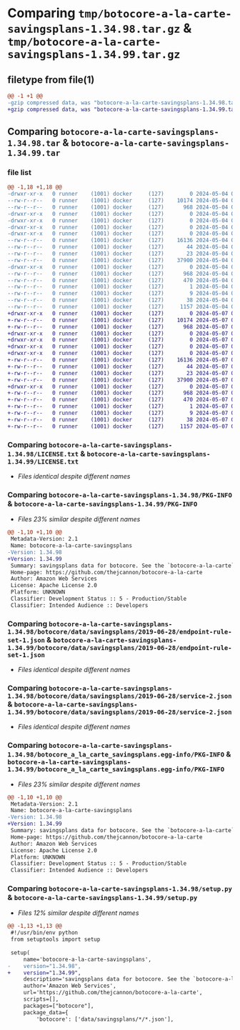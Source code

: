# Comparing `tmp/botocore-a-la-carte-savingsplans-1.34.98.tar.gz` & `tmp/botocore-a-la-carte-savingsplans-1.34.99.tar.gz`

## filetype from file(1)

```diff
@@ -1 +1 @@
-gzip compressed data, was "botocore-a-la-carte-savingsplans-1.34.98.tar", last modified: Sat May  4 01:01:42 2024, max compression
+gzip compressed data, was "botocore-a-la-carte-savingsplans-1.34.99.tar", last modified: Tue May  7 01:02:44 2024, max compression
```

## Comparing `botocore-a-la-carte-savingsplans-1.34.98.tar` & `botocore-a-la-carte-savingsplans-1.34.99.tar`

### file list

```diff
@@ -1,18 +1,18 @@
-drwxr-xr-x   0 runner    (1001) docker     (127)        0 2024-05-04 01:01:42.118275 botocore-a-la-carte-savingsplans-1.34.98/
--rw-r--r--   0 runner    (1001) docker     (127)    10174 2024-05-04 01:01:41.000000 botocore-a-la-carte-savingsplans-1.34.98/LICENSE.txt
--rw-r--r--   0 runner    (1001) docker     (127)      968 2024-05-04 01:01:42.118275 botocore-a-la-carte-savingsplans-1.34.98/PKG-INFO
-drwxr-xr-x   0 runner    (1001) docker     (127)        0 2024-05-04 01:01:42.114274 botocore-a-la-carte-savingsplans-1.34.98/botocore/
-drwxr-xr-x   0 runner    (1001) docker     (127)        0 2024-05-04 01:01:42.114274 botocore-a-la-carte-savingsplans-1.34.98/botocore/data/
-drwxr-xr-x   0 runner    (1001) docker     (127)        0 2024-05-04 01:01:42.114274 botocore-a-la-carte-savingsplans-1.34.98/botocore/data/savingsplans/
-drwxr-xr-x   0 runner    (1001) docker     (127)        0 2024-05-04 01:01:42.118275 botocore-a-la-carte-savingsplans-1.34.98/botocore/data/savingsplans/2019-06-28/
--rw-r--r--   0 runner    (1001) docker     (127)    16136 2024-05-04 01:01:11.000000 botocore-a-la-carte-savingsplans-1.34.98/botocore/data/savingsplans/2019-06-28/endpoint-rule-set-1.json
--rw-r--r--   0 runner    (1001) docker     (127)       44 2024-05-04 01:01:11.000000 botocore-a-la-carte-savingsplans-1.34.98/botocore/data/savingsplans/2019-06-28/examples-1.json
--rw-r--r--   0 runner    (1001) docker     (127)       23 2024-05-04 01:01:11.000000 botocore-a-la-carte-savingsplans-1.34.98/botocore/data/savingsplans/2019-06-28/paginators-1.json
--rw-r--r--   0 runner    (1001) docker     (127)    37900 2024-05-04 01:01:11.000000 botocore-a-la-carte-savingsplans-1.34.98/botocore/data/savingsplans/2019-06-28/service-2.json
-drwxr-xr-x   0 runner    (1001) docker     (127)        0 2024-05-04 01:01:42.118275 botocore-a-la-carte-savingsplans-1.34.98/botocore_a_la_carte_savingsplans.egg-info/
--rw-r--r--   0 runner    (1001) docker     (127)      968 2024-05-04 01:01:42.000000 botocore-a-la-carte-savingsplans-1.34.98/botocore_a_la_carte_savingsplans.egg-info/PKG-INFO
--rw-r--r--   0 runner    (1001) docker     (127)      470 2024-05-04 01:01:42.000000 botocore-a-la-carte-savingsplans-1.34.98/botocore_a_la_carte_savingsplans.egg-info/SOURCES.txt
--rw-r--r--   0 runner    (1001) docker     (127)        1 2024-05-04 01:01:42.000000 botocore-a-la-carte-savingsplans-1.34.98/botocore_a_la_carte_savingsplans.egg-info/dependency_links.txt
--rw-r--r--   0 runner    (1001) docker     (127)        9 2024-05-04 01:01:42.000000 botocore-a-la-carte-savingsplans-1.34.98/botocore_a_la_carte_savingsplans.egg-info/top_level.txt
--rw-r--r--   0 runner    (1001) docker     (127)       38 2024-05-04 01:01:42.118275 botocore-a-la-carte-savingsplans-1.34.98/setup.cfg
--rw-r--r--   0 runner    (1001) docker     (127)     1157 2024-05-04 01:01:41.000000 botocore-a-la-carte-savingsplans-1.34.98/setup.py
+drwxr-xr-x   0 runner    (1001) docker     (127)        0 2024-05-07 01:02:44.412093 botocore-a-la-carte-savingsplans-1.34.99/
+-rw-r--r--   0 runner    (1001) docker     (127)    10174 2024-05-07 01:02:44.000000 botocore-a-la-carte-savingsplans-1.34.99/LICENSE.txt
+-rw-r--r--   0 runner    (1001) docker     (127)      968 2024-05-07 01:02:44.412093 botocore-a-la-carte-savingsplans-1.34.99/PKG-INFO
+drwxr-xr-x   0 runner    (1001) docker     (127)        0 2024-05-07 01:02:44.408093 botocore-a-la-carte-savingsplans-1.34.99/botocore/
+drwxr-xr-x   0 runner    (1001) docker     (127)        0 2024-05-07 01:02:44.408093 botocore-a-la-carte-savingsplans-1.34.99/botocore/data/
+drwxr-xr-x   0 runner    (1001) docker     (127)        0 2024-05-07 01:02:44.408093 botocore-a-la-carte-savingsplans-1.34.99/botocore/data/savingsplans/
+drwxr-xr-x   0 runner    (1001) docker     (127)        0 2024-05-07 01:02:44.408093 botocore-a-la-carte-savingsplans-1.34.99/botocore/data/savingsplans/2019-06-28/
+-rw-r--r--   0 runner    (1001) docker     (127)    16136 2024-05-07 01:02:11.000000 botocore-a-la-carte-savingsplans-1.34.99/botocore/data/savingsplans/2019-06-28/endpoint-rule-set-1.json
+-rw-r--r--   0 runner    (1001) docker     (127)       44 2024-05-07 01:02:11.000000 botocore-a-la-carte-savingsplans-1.34.99/botocore/data/savingsplans/2019-06-28/examples-1.json
+-rw-r--r--   0 runner    (1001) docker     (127)       23 2024-05-07 01:02:11.000000 botocore-a-la-carte-savingsplans-1.34.99/botocore/data/savingsplans/2019-06-28/paginators-1.json
+-rw-r--r--   0 runner    (1001) docker     (127)    37900 2024-05-07 01:02:11.000000 botocore-a-la-carte-savingsplans-1.34.99/botocore/data/savingsplans/2019-06-28/service-2.json
+drwxr-xr-x   0 runner    (1001) docker     (127)        0 2024-05-07 01:02:44.412093 botocore-a-la-carte-savingsplans-1.34.99/botocore_a_la_carte_savingsplans.egg-info/
+-rw-r--r--   0 runner    (1001) docker     (127)      968 2024-05-07 01:02:44.000000 botocore-a-la-carte-savingsplans-1.34.99/botocore_a_la_carte_savingsplans.egg-info/PKG-INFO
+-rw-r--r--   0 runner    (1001) docker     (127)      470 2024-05-07 01:02:44.000000 botocore-a-la-carte-savingsplans-1.34.99/botocore_a_la_carte_savingsplans.egg-info/SOURCES.txt
+-rw-r--r--   0 runner    (1001) docker     (127)        1 2024-05-07 01:02:44.000000 botocore-a-la-carte-savingsplans-1.34.99/botocore_a_la_carte_savingsplans.egg-info/dependency_links.txt
+-rw-r--r--   0 runner    (1001) docker     (127)        9 2024-05-07 01:02:44.000000 botocore-a-la-carte-savingsplans-1.34.99/botocore_a_la_carte_savingsplans.egg-info/top_level.txt
+-rw-r--r--   0 runner    (1001) docker     (127)       38 2024-05-07 01:02:44.412093 botocore-a-la-carte-savingsplans-1.34.99/setup.cfg
+-rw-r--r--   0 runner    (1001) docker     (127)     1157 2024-05-07 01:02:44.000000 botocore-a-la-carte-savingsplans-1.34.99/setup.py
```

### Comparing `botocore-a-la-carte-savingsplans-1.34.98/LICENSE.txt` & `botocore-a-la-carte-savingsplans-1.34.99/LICENSE.txt`

 * *Files identical despite different names*

### Comparing `botocore-a-la-carte-savingsplans-1.34.98/PKG-INFO` & `botocore-a-la-carte-savingsplans-1.34.99/PKG-INFO`

 * *Files 23% similar despite different names*

```diff
@@ -1,10 +1,10 @@
 Metadata-Version: 2.1
 Name: botocore-a-la-carte-savingsplans
-Version: 1.34.98
+Version: 1.34.99
 Summary: savingsplans data for botocore. See the `botocore-a-la-carte` package for more info.
 Home-page: https://github.com/thejcannon/botocore-a-la-carte
 Author: Amazon Web Services
 License: Apache License 2.0
 Platform: UNKNOWN
 Classifier: Development Status :: 5 - Production/Stable
 Classifier: Intended Audience :: Developers
```

### Comparing `botocore-a-la-carte-savingsplans-1.34.98/botocore/data/savingsplans/2019-06-28/endpoint-rule-set-1.json` & `botocore-a-la-carte-savingsplans-1.34.99/botocore/data/savingsplans/2019-06-28/endpoint-rule-set-1.json`

 * *Files identical despite different names*

### Comparing `botocore-a-la-carte-savingsplans-1.34.98/botocore/data/savingsplans/2019-06-28/service-2.json` & `botocore-a-la-carte-savingsplans-1.34.99/botocore/data/savingsplans/2019-06-28/service-2.json`

 * *Files identical despite different names*

### Comparing `botocore-a-la-carte-savingsplans-1.34.98/botocore_a_la_carte_savingsplans.egg-info/PKG-INFO` & `botocore-a-la-carte-savingsplans-1.34.99/botocore_a_la_carte_savingsplans.egg-info/PKG-INFO`

 * *Files 23% similar despite different names*

```diff
@@ -1,10 +1,10 @@
 Metadata-Version: 2.1
 Name: botocore-a-la-carte-savingsplans
-Version: 1.34.98
+Version: 1.34.99
 Summary: savingsplans data for botocore. See the `botocore-a-la-carte` package for more info.
 Home-page: https://github.com/thejcannon/botocore-a-la-carte
 Author: Amazon Web Services
 License: Apache License 2.0
 Platform: UNKNOWN
 Classifier: Development Status :: 5 - Production/Stable
 Classifier: Intended Audience :: Developers
```

### Comparing `botocore-a-la-carte-savingsplans-1.34.98/setup.py` & `botocore-a-la-carte-savingsplans-1.34.99/setup.py`

 * *Files 12% similar despite different names*

```diff
@@ -1,13 +1,13 @@
 #!/usr/bin/env python
 from setuptools import setup
 
 setup(
     name='botocore-a-la-carte-savingsplans',
-    version="1.34.98",
+    version="1.34.99",
     description='savingsplans data for botocore. See the `botocore-a-la-carte` package for more info.',
     author='Amazon Web Services',
     url='https://github.com/thejcannon/botocore-a-la-carte',
     scripts=[],
     packages=["botocore"],
     package_data={
         'botocore': ['data/savingsplans/*/*.json'],
```

